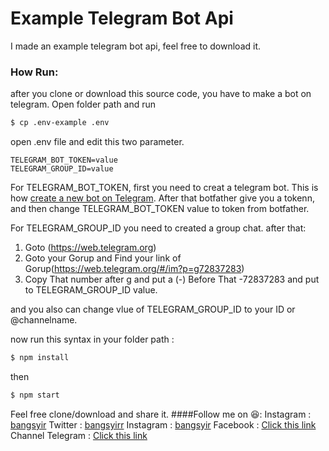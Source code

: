 # Example Telegram Bot Api

I made an example telegram bot api, feel free to download it. 

### How Run:

after you clone or download this source code, you have to make a bot on telegram.  Open folder path and run 
```sh
$ cp .env-example .env
```
open .env file and edit this two parameter.

    TELEGRAM_BOT_TOKEN=value
    TELEGRAM_GROUP_ID=value

For TELEGRAM_BOT_TOKEN, first you need to creat a telegram bot. 
This is how [create a new bot on Telegram](https://core.telegram.org/bots#6-botfather "create a new bot on Telegram"). After that botfather give you a tokenn, and then change TELEGRAM_BOT_TOKEN value to token from botfather.

For TELEGRAM_GROUP_ID
you need to created a group chat.
after that:
1. Goto (https://web.telegram.org)
2. Goto your Gorup and Find your link of Gorup(https://web.telegram.org/#/im?p=g72837283)
3. Copy That number after g and put a (-) Before That -72837283 and put to TELEGRAM_GROUP_ID value.

and you also can change vlue of TELEGRAM_GROUP_ID to your ID or @channelname.

 now run this syntax in your folder path :
```sh
$ npm install
```
then
```sh
$ npm start
```
Feel free clone/download and share it.
####Follow me on 😆:
Instagram : [bangsyir](https://instagram.com/bangsyirr "Bangsyir")
Twitter : [bangsyirr](https://twitter/bangsyirr)
Instagram : [bangsyir](https://instagram.com/teahaliasuam "Bangsyir")
Facebook : [Click this link](https://www.facebook.com/abcdefghijklmnopkrstuvwxyz1234567890 "Click this link")
Channel Telegram : [Click this link](https://t.me/cbangsyir "Bangsyir")


